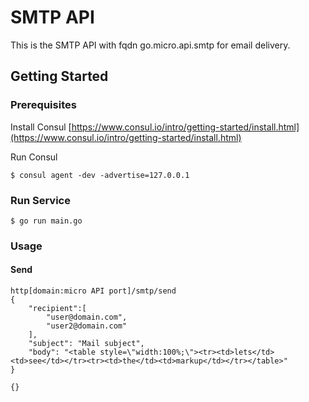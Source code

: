 # SMTP API

This is the SMTP API with fqdn go.micro.api.smtp for email delivery.

## Getting Started

### Prerequisites

Install Consul
[https://www.consul.io/intro/getting-started/install.html](https://www.consul.io/intro/getting-started/install.html)

Run Consul
```
$ consul agent -dev -advertise=127.0.0.1
```

### Run Service

```
$ go run main.go
```

### Usage

#### Send
```
http[domain:micro API port]/smtp/send
{
    "recipient":[
        "user@domain.com", 
        "user2@domain.com"
    ], 
    "subject": "Mail subject", 
    "body": "<table style=\"width:100%;\"><tr><td>lets</td><td>see</td></tr><tr><td>the</td><td>markup</td></tr></table>"
}

{}
```

